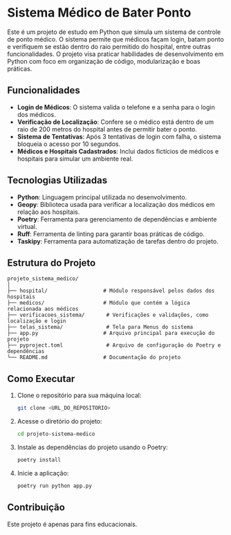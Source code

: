 
# Sistema Médico de Bater Ponto

Este é um projeto de estudo em Python que simula um sistema de controle de ponto médico. O sistema permite que médicos façam login, batam ponto e verifiquem se estão dentro do raio permitido do hospital, entre outras funcionalidades. O projeto visa praticar habilidades de desenvolvimento em Python com foco em organização de código, modularização e boas práticas.

## Funcionalidades

- **Login de Médicos**: O sistema valida o telefone e a senha para o login dos médicos.
- **Verificação de Localização**: Confere se o médico está dentro de um raio de 200 metros do hospital antes de permitir bater o ponto.
- **Sistema de Tentativas**: Após 3 tentativas de login com falha, o sistema bloqueia o acesso por 10 segundos.
- **Médicos e Hospitais Cadastrados**: Inclui dados fictícios de médicos e hospitais para simular um ambiente real.

## Tecnologias Utilizadas

- **Python**: Linguagem principal utilizada no desenvolvimento.
- **Geopy**: Biblioteca usada para verificar a localização dos médicos em relação aos hospitais.
- **Poetry**: Ferramenta para gerenciamento de dependências e ambiente virtual.
- **Ruff**: Ferramenta de linting para garantir boas práticas de código.
- **Taskipy**: Ferramenta para automatização de tarefas dentro do projeto.

## Estrutura do Projeto

```
projeto_sistema_medico/
│
├── hospital/                  # Módulo responsável pelos dados dos hospitais
├── medicos/                   # Módulo que contém a lógica relacionada aos médicos
├── verificacoes_sistema/       # Verificações e validações, como localização e login
├── telas_sistema/              # Tela para Menus do sistema
├── app.py                     # Arquivo principal para execução do projeto
├── pyproject.toml              # Arquivo de configuração do Poetry e dependências
└── README.md                  # Documentação do projeto
```

## Como Executar

1. Clone o repositório para sua máquina local:
   ```bash
   git clone <URL_DO_REPOSITORIO>
   ```

2. Acesse o diretório do projeto:
   ```bash
   cd projeto-sistema-medico
   ```

3. Instale as dependências do projeto usando o Poetry:
   ```bash
   poetry install
   ```

4. Inicie a aplicação:
   ```bash
   poetry run python app.py
   ```

## Contribuição

Este projeto é apenas para fins educacionais.

